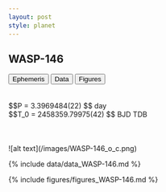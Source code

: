 ```yaml
---
layout: post
style: planet
---
```

<script src="../js/planets.js"></script>

## WASP-146

<!-- Tab links -->
<div class="tab">
<button class="tablinks" onclick="openCity(event, 'Ephemeris')">Ephemeris</button>
<button class="tablinks" onclick="openCity(event, 'Data')">Data</button>
<button class="tablinks" onclick="openCity(event, 'Figures')">Figures</button>
</div>

<!-- Tab content -->
<div id="Ephemeris" class="tabcontent" markdown="1">
<br/><br/>
$$P = 3.3969484(22) $$ day <br/>
$$T_0 = 2458359.79975(42) $$ BJD TDB
<br/><br/>
<br/><br/>
![alt text](/images/WASP-146_o_c.png)
</div>


<div id="Data" class="tabcontent" markdown="1">

{% include data/data_WASP-146.md %}

</div>

<div id="Figures" class="tabcontent" markdown="1">
{% include figures/figures_WASP-146.md %}
</div>


<script src="../js/tabs.js"></script>


